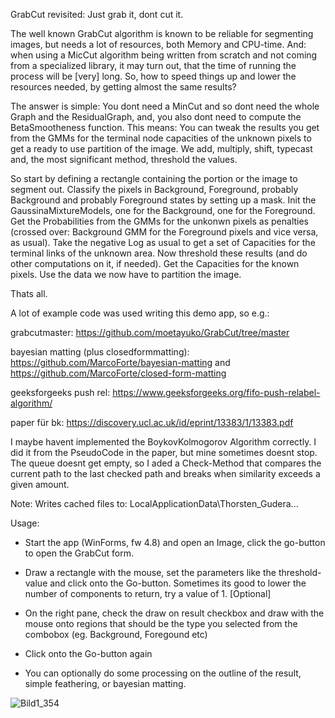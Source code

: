 GrabCut revisited: Just grab it, dont cut it.

The well known GrabCut algorithm is known to be reliable for segmenting images, but needs a lot of resources, both Memory and CPU-time.
And: when using a MicCut algorithm being written from scratch and not coming from a specialized library, it may turn out, that the time of running the process will be [very] long.
So, how to speed things up and lower the resources needed, by getting almost the same results?

The answer is simple: You dont need a MinCut and so dont need the whole Graph and the ResidualGraph, and, you also dont need to compute the BetaSmootheness function.
This means: You can tweak the results you get from the GMMs for the terminal node capacities of the unknown pixels to get a ready to use partition of the image.
We add, multiply, shift, typecast and, the most significant method, threshold the values.

So start by defining a rectangle containing the portion or the image to segment out.
Classify the pixels in Background, Foreground, probably Background and probably Foreground states by setting up a mask.
Init the GaussinaMixtureModels, one for the Background, one for the Foreground.
Get the Probabilities from the GMMs for the unkonwn pixels as penalties (crossed over: Background GMM for the Foreground pixels and vice versa, as usual).
Take the negative Log as usual to get a set of Capacities for the terminal links of the unknown area.
Now threshold these results (and do other computations on it, if needed).
Get the Capacities for the known pixels.
Use the data we now have to partition the image.

Thats all.

A lot of example code was used writing this demo app, so e.g.:

grabcutmaster: https://github.com/moetayuko/GrabCut/tree/master

bayesian matting (plus closedformmatting): https://github.com/MarcoForte/bayesian-matting and https://github.com/MarcoForte/closed-form-matting

geeksforgeeks push rel: https://www.geeksforgeeks.org/fifo-push-relabel-algorithm/

paper für bk: https://discovery.ucl.ac.uk/id/eprint/13383/1/13383.pdf

I maybe havent implemented the BoykovKolmogorov Algorithm correctly. I did it from the PseudoCode in the paper, but mine sometimes doesnt stop. 
The queue doesnt get empty, so I aded a Check-Method that compares the current path to the last checked path and breaks when similarity exceeds a given amount.

Note: Writes cached files to: LocalApplicationData\Thorsten_Gudera\...

Usage:
- Start the app (WinForms, fw 4.8) and open an Image, click the go-button to open the GrabCut form.
- Draw a rectangle with the mouse, set the parameters like the threshold-value and click onto the Go-button. Sometimes its good to lower the number of components to return, try a value of 1.
[Optional]
- On the right pane, check the draw on result checkbox and draw with the mouse onto regions that should be the type you selected from the combobox (eg. Background, Foregound etc)
- Click onto the Go-button again

- You can optionally do some processing on the outline of the result, simple feathering, or bayesian matting.

![Bild1_354](https://github.com/user-attachments/assets/4576bf73-333f-457a-91f0-e050507d8cf9)
